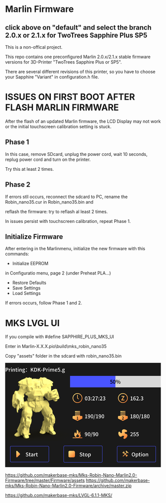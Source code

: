 # Marlin Firmware
## click above on "default" and select the branch 2.0.x or 2.1.x for TwoTrees Sapphire Plus SP5 

This is a non-offical project. 

This repo contains one preconfigured Marlin 2.0.x/2.1.x stable firmware versions for 3D-Printer "TwoTrees Sapphire Plus or SP5".

There are several different revisions of this printer, so you have to choose your Sapphire "Variant" in configuration.h file. 

# ISSUES ON FIRST BOOT AFTER FLASH MARLIN FIRMWARE

After the flash of an updated Marlin firmware, the LCD Display may not work or the initial touchscreen calibration setting is stuck.

## Phase 1
In this case, remove SDcard, unplug the power cord, wait 10 seconds, replug power cord and turn on the printer.

Try this at least 2 times.

## Phase 2
If errors stll occurs, reconnect the sdcard to PC, rename the Robin_nano35.cur in Robin_nano35.bin and

reflash the firmware: try to reflash al least 2 times.

In issues persist with touchscreen calibration, repeat Phase 1.


## Initialize Firmware
After entering in the Marlinmenu, initialize the new firmware with this commands:

* Initialize EEPROM

in Configuratio menu, page 2 (under Preheat PLA...)

* Restore Defaults
* Save Settings
* Load Settings

If errors occurs, follow Phase 1 and 2.


# MKS LVGL UI

If you compile with #define SAPPHIRE_PLUS_MKS_UI

Enter in Marlin-X.X.X\.pio\build\mks_robin_nano35

Copy "assets" folder in the sdcard with robin_nano35.bin

![](https://github.com/makerbase-mks/Mks-Robin-Nano-Marlin2.0-Firmware/blob/master/Images/MKS_Robin_Nano_printing.png)



https://github.com/makerbase-mks/Mks-Robin-Nano-Marlin2.0-Firmware/tree/master/Firmware/assets
https://github.com/makerbase-mks/Mks-Robin-Nano-Marlin2.0-Firmware/archive/master.zip

https://github.com/makerbase-mks/LVGL-6.1.1-MKS/
